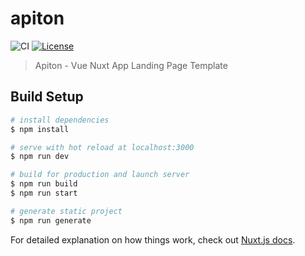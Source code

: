 # apiton
![CI](https://github.com/triandamai/trianapp/workflows/Deploy-Push/badge.svg)
[![License](https://img.shields.io/badge/License-Apache%202.0-blue.svg)](https://opensource.org/licenses/Apache-2.0)

> Apiton - Vue Nuxt App Landing Page Template

## Build Setup

``` bash
# install dependencies
$ npm install

# serve with hot reload at localhost:3000
$ npm run dev

# build for production and launch server
$ npm run build
$ npm run start

# generate static project
$ npm run generate
```

For detailed explanation on how things work, check out [Nuxt.js docs](https://nuxtjs.org).
